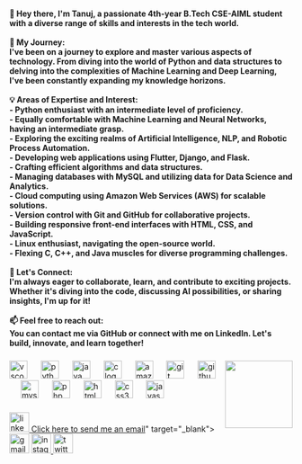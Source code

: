 <h4 align="left">👋 Hey there, I'm Tanuj, a passionate 4th-year B.Tech CSE-AIML student with a diverse range of skills and interests in the tech world.<br><br>🚀 My Journey:<br>I've been on a journey to explore and master various aspects of technology. From diving into the world of Python and data structures to delving into the complexities of Machine Learning and Deep Learning, I've been constantly expanding my knowledge horizons.<br><br>💡 Areas of Expertise and Interest:<br>- Python enthusiast with an intermediate level of proficiency.<br>- Equally comfortable with Machine Learning and Neural Networks, having an intermediate grasp.<br>- Exploring the exciting realms of Artificial Intelligence, NLP, and Robotic Process Automation.<br>- Developing web applications using Flutter, Django, and Flask.<br>- Crafting efficient algorithms and data structures.<br>- Managing databases with MySQL and utilizing data for Data Science and Analytics.<br>- Cloud computing using Amazon Web Services (AWS) for scalable solutions.<br>- Version control with Git and GitHub for collaborative projects.<br>- Building responsive front-end interfaces with HTML, CSS, and JavaScript.<br>- Linux enthusiast, navigating the open-source world.<br>- Flexing C, C++, and Java muscles for diverse programming challenges.<br><br>🔗 Let's Connect:<br>I'm always eager to collaborate, learn, and contribute to exciting projects. Whether it's diving into the code, discussing AI possibilities, or sharing insights, I'm up for it!<br><br>📫 Feel free to reach out:<br>You can contact me via GitHub or connect with me on LinkedIn. Let's build, innovate, and learn together!</h4>

###

<img align="right" height="120" src="https://raw.githubusercontent.com/mayankchaudhary26/Cool-Readme-ideas/master/data/trust%20me.gif"  />

###

<div align="left">
  <img src="https://cdn.jsdelivr.net/gh/devicons/devicon/icons/vscode/vscode-original.svg" height="32" alt="vscode logo"  />
  <img width="16" />
  <img src="https://cdn.jsdelivr.net/gh/devicons/devicon/icons/python/python-original.svg" height="32" alt="python logo"  />
  <img width="16" />
  <img src="https://cdn.jsdelivr.net/gh/devicons/devicon/icons/java/java-original.svg" height="32" alt="java logo"  />
  <img width="16" />
  <img src="https://cdn.jsdelivr.net/gh/devicons/devicon/icons/c/c-original.svg" height="32" alt="c logo"  />
  <img width="16" />
  <img src="https://cdn.jsdelivr.net/gh/devicons/devicon/icons/amazonwebservices/amazonwebservices-original.svg" height="32" alt="amazonwebservices logo"  />
  <img width="16" />
  <img src="https://cdn.jsdelivr.net/gh/devicons/devicon/icons/git/git-original.svg" height="32" alt="git logo"  />
  <img width="16" />
  <img src="https://cdn.jsdelivr.net/gh/devicons/devicon/icons/github/github-original.svg" height="32" alt="github logo"  />
  <img width="16" />
  <img src="https://cdn.jsdelivr.net/gh/devicons/devicon/icons/mysql/mysql-original.svg" height="32" alt="mysql logo"  />
  <img width="16" />
  <img src="https://cdn.jsdelivr.net/gh/devicons/devicon/icons/php/php-original.svg" height="32" alt="php logo"  />
  <img width="16" />
  <img src="https://cdn.jsdelivr.net/gh/devicons/devicon/icons/html5/html5-original.svg" height="32" alt="html5 logo"  />
  <img width="16" />
  <img src="https://cdn.jsdelivr.net/gh/devicons/devicon/icons/css3/css3-original.svg" height="32" alt="css3 logo"  />
  <img width="16" />
  <img src="https://cdn.jsdelivr.net/gh/devicons/devicon/icons/javascript/javascript-original.svg" height="32" alt="javascript logo"  />
</div>

###

<div align="left">
  <a href="https://www.linkedin.com/in/manikyala-tanuj-64ba42204/" target="_blank">
    <img src="https://img.shields.io/static/v1?message=LinkedIn&logo=linkedin&label=&color=0077B5&logoColor=white&labelColor=&style=for-the-badge" height="35" alt="linkedin logo"  />
  </a>
  <a href="<a href="mailto:manikyalat@gmail.com">Click here to send me an email</a>" target="_blank">
    <img src="https://img.shields.io/static/v1?message=Gmail&logo=gmail&label=&color=D14836&logoColor=white&labelColor=&style=for-the-badge" height="35" alt="gmail logo"  />
  </a>
  <a href="https://www.instagram.com/Tanzu_14/" target="_blank">
    <img src="https://img.shields.io/static/v1?message=Instagram&logo=instagram&label=&color=E4405F&logoColor=white&labelColor=&style=for-the-badge" height="35" alt="instagram logo"  />
  </a>
  <a href="https://twitter.com/Tanz000" target="_blank">
    <img src="https://img.shields.io/static/v1?message=Twitter&logo=twitter&label=&color=1DA1F2&logoColor=white&labelColor=&style=for-the-badge" height="35" alt="twitter logo"  />
  </a>
</div>

###
